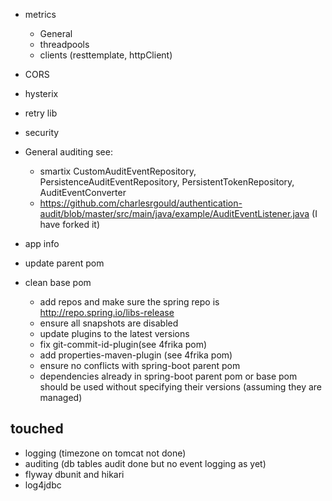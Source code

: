 * metrics
   * General
   * threadpools
   * clients (resttemplate, httpClient)
* CORS
* hysterix
* retry lib
* security
* General auditing see:
     * smartix CustomAuditEventRepository, PersistenceAuditEventRepository, PersistentTokenRepository, AuditEventConverter
     * https://github.com/charlesrgould/authentication-audit/blob/master/src/main/java/example/AuditEventListener.java (I have forked it)
* app info
* update parent pom

* clean base pom
    * add repos and make sure the spring repo is http://repo.spring.io/libs-release
    * ensure all snapshots are disabled
    * update plugins to the latest versions
    * fix git-commit-id-plugin(see 4frika pom)
    * add properties-maven-plugin (see 4frika pom)
    * ensure no conflicts with spring-boot parent pom
    * dependencies already in spring-boot parent pom or base pom should be used without specifying their versions (assuming they are managed)


touched
--------

* logging (timezone on tomcat not done)
* auditing (db tables audit done but no event logging as yet)
* flyway dbunit and hikari
* log4jdbc